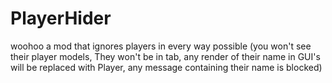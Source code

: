 # PlayerHider

woohoo a mod that ignores players in every way possible (you won't see their player models, They won't be in tab, any render of their name in GUI's will be replaced with Player, any message containing their name is blocked)
